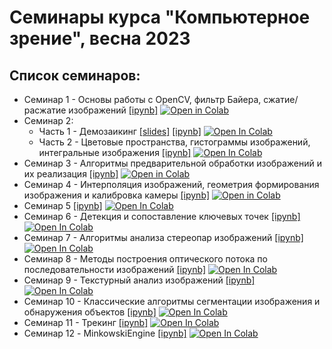# Семинары курса "Компьютерное зрение", весна 2023

## Список семинаров:

- Семинар 1 - Основы работы с OpenCV, фильтр Байера, сжатие/расжатие изображений [[ipynb]](seminars/seminar_01/Seminar_1.ipynb) <a target="_blank" href="https://colab.research.google.com/github/alexmelekhin/cv_course_2023/blob/main/seminars/seminar_01/Seminar_1.ipynb"><img src="https://colab.research.google.com/assets/colab-badge.svg" alt="Open in Colab"/></a>
- Семинар 2:
    - Часть 1 - Демозаикинг [[slides]](seminars/seminar_02/slides_demosaicing.pdf) [[ipynb]](seminars/seminar_02/Seminar_2_demosaicing.ipynb) <a target="_blank" href="https://colab.research.google.com/github/alexmelekhin/cv_course_2023/blob/main/seminars/seminar_02/Seminar_2_demosaicing.ipynb"><img src="https://colab.research.google.com/assets/colab-badge.svg" alt="Open In Colab"/></a>
    - Часть 2 - Цветовые пространства, гистограммы изображений, интегральные изображения [[ipynb]](seminars/seminar_02/Seminar_2.ipynb) <a target="_blank" href="https://colab.research.google.com/github/alexmelekhin/cv_course_2023/blob/main/seminars/seminar_02/Seminar_2.ipynb"><img src="https://colab.research.google.com/assets/colab-badge.svg" alt="Open In Colab"/></a>
- Семинар 3 - Алгоритмы предварительной обработки изображений и их реализация [[ipynb]](seminars/seminar_03/Seminar_3.ipynb) <a target="_blank" href="https://colab.research.google.com/github/alexmelekhin/cv_course_2023/blob/main/seminars/seminar_03/Seminar_3.ipynb"><img src="https://colab.research.google.com/assets/colab-badge.svg" alt="Open in Colab"/></a>
- Семинар 4 - Интерполяция изображений, геометрия формирования изображения и калибровка камеры [[ipynb]](seminars/seminar_04/Seminar_4.ipynb) <a target="_blank" href="https://colab.research.google.com/github/alexmelekhin/cv_course_2023/blob/main/seminars/seminar_04/Seminar_4.ipynb"><img src="https://colab.research.google.com/assets/colab-badge.svg" alt="Open in Colab"/></a>
- Семинар 5 [[ipynb]](seminars/seminar_05/Seminar_5.ipynb) <a target="_blank" href="https://colab.research.google.com/github/alexmelekhin/cv_course_2023/blob/main/seminars/seminar_05/Seminar_5.ipynb"><img src="https://colab.research.google.com/assets/colab-badge.svg" alt="Open In Colab"/></a>
- Семинар 6 - Детекция и сопоставление ключевых точек [[ipynb]](seminars/seminar_06/Seminar_6.ipynb) <a target="_blank" href="https://colab.research.google.com/github/alexmelekhin/cv_course_2023/blob/main/seminars/seminar_06/Seminar_6.ipynb"><img src="https://colab.research.google.com/assets/colab-badge.svg" alt="Open In Colab"/></a>
- Семинар 7 - Алгоритмы анализа стереопар изображений [[ipynb]](seminars/seminar_07/Seminar_7.ipynb) <a target="_blank" href="https://colab.research.google.com/github/alexmelekhin/cv_course_2023/blob/main/seminars/seminar_07/Seminar_7.ipynb"><img src="https://colab.research.google.com/assets/colab-badge.svg" alt="Open In Colab"/></a>
- Семинар 8 - Методы построения оптического потока по последовательности изображений [[ipynb]](seminars/seminar_08/Seminar_8.ipynb) <a target="_blank" href="https://colab.research.google.com/github/alexmelekhin/cv_course_2023/blob/main/seminars/seminar_08/Seminar_8.ipynb"><img src="https://colab.research.google.com/assets/colab-badge.svg" alt="Open In Colab"/></a>
- Семинар 9 - Текстурный анализ изображений [[ipynb]](seminars/seminar_09/Seminar_9.ipynb) <a target="_blank" href="https://colab.research.google.com/github/alexmelekhin/cv_course_2023/blob/main/seminars/seminar_09/Seminar_9.ipynb"><img src="https://colab.research.google.com/assets/colab-badge.svg" alt="Open In Colab"/></a>
- Семинар 10 - Классические алгоритмы сегментации изображения и обнаружения объектов [[ipynb]](seminars/seminar_10/Seminar_10.ipynb) <a target="_blank" href="https://colab.research.google.com/github/alexmelekhin/cv_course_2023/blob/main/seminars/seminar_10/Seminar_10.ipynb"><img src="https://colab.research.google.com/assets/colab-badge.svg" alt="Open In Colab"/></a>
- Семинар 11 - Трекинг [[ipynb]](seminars/seminar_11/Seminar_11.ipynb) <a target="_blank" href="https://colab.research.google.com/github/alexmelekhin/cv_course_2023/blob/main/seminars/seminar_11/Seminar_11.ipynb"><img src="https://colab.research.google.com/assets/colab-badge.svg" alt="Open In Colab"/></a>
- Семинар 12 - MinkowskiEngine [[ipynb]](seminars/seminar_12/Seminar_12.ipynb) <a target="_blank" href="https://colab.research.google.com/github/alexmelekhin/cv_course_2023/blob/main/seminars/seminar_12/Seminar_12.ipynb"><img src="https://colab.research.google.com/assets/colab-badge.svg" alt="Open In Colab"/></a>
